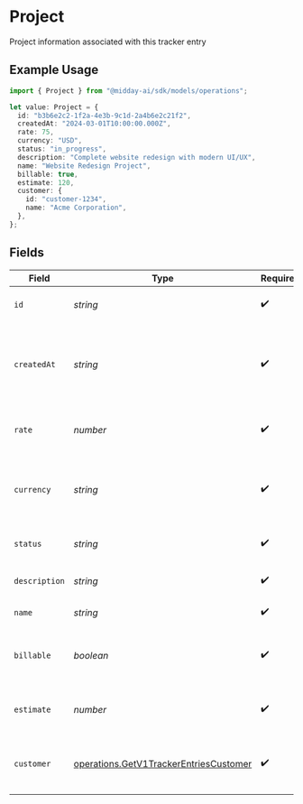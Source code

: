 # Project

Project information associated with this tracker entry

## Example Usage

```typescript
import { Project } from "@midday-ai/sdk/models/operations";

let value: Project = {
  id: "b3b6e2c2-1f2a-4e3b-9c1d-2a4b6e2c21f2",
  createdAt: "2024-03-01T10:00:00.000Z",
  rate: 75,
  currency: "USD",
  status: "in_progress",
  description: "Complete website redesign with modern UI/UX",
  name: "Website Redesign Project",
  billable: true,
  estimate: 120,
  customer: {
    id: "customer-1234",
    name: "Acme Corporation",
  },
};
```

## Fields

| Field                                                                                            | Type                                                                                             | Required                                                                                         | Description                                                                                      | Example                                                                                          |
| ------------------------------------------------------------------------------------------------ | ------------------------------------------------------------------------------------------------ | ------------------------------------------------------------------------------------------------ | ------------------------------------------------------------------------------------------------ | ------------------------------------------------------------------------------------------------ |
| `id`                                                                                             | *string*                                                                                         | :heavy_check_mark:                                                                               | Unique identifier of the project                                                                 | b3b6e2c2-1f2a-4e3b-9c1d-2a4b6e2c21f2                                                             |
| `createdAt`                                                                                      | *string*                                                                                         | :heavy_check_mark:                                                                               | Date and time when the project was created in ISO 8601 format                                    | 2024-03-01T10:00:00.000Z                                                                         |
| `rate`                                                                                           | *number*                                                                                         | :heavy_check_mark:                                                                               | Default hourly rate for the project                                                              | 75                                                                                               |
| `currency`                                                                                       | *string*                                                                                         | :heavy_check_mark:                                                                               | Currency code for the project rate in ISO 4217 format                                            | USD                                                                                              |
| `status`                                                                                         | *string*                                                                                         | :heavy_check_mark:                                                                               | Current status of the project                                                                    | in_progress                                                                                      |
| `description`                                                                                    | *string*                                                                                         | :heavy_check_mark:                                                                               | Description of the project                                                                       | Complete website redesign with modern UI/UX                                                      |
| `name`                                                                                           | *string*                                                                                         | :heavy_check_mark:                                                                               | Name of the project                                                                              | Website Redesign Project                                                                         |
| `billable`                                                                                       | *boolean*                                                                                        | :heavy_check_mark:                                                                               | Whether the project is billable to the customer                                                  | true                                                                                             |
| `estimate`                                                                                       | *number*                                                                                         | :heavy_check_mark:                                                                               | Estimated total hours for the project                                                            | 120                                                                                              |
| `customer`                                                                                       | [operations.GetV1TrackerEntriesCustomer](../../models/operations/getv1trackerentriescustomer.md) | :heavy_check_mark:                                                                               | Customer information associated with the project                                                 |                                                                                                  |